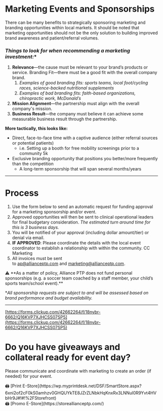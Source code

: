 # Marketing Events and Sponsorships

There can be many benefits to strategically sponsoring marketing and branding opportunities within local markets. It should be noted that marketing opportunities should not be the only solution to building improved brand awareness and patient/referral volumes.

### **Things to look for when recommending a marketing investment*:**

1. **Relevance**—the cause must be relevant to your brand’s products or service. Branding Fit—there must be a good fit with the overall company brand.
    1. *Examples of good branding fits: sports teams, local foot/cycling races, science-backed nutritional supplements*
    2. *Examples of bad branding fits: faith-based organizations, chiropractic work, McDonald’s*
2. **Mission Alignment**—the partnership must align with the overall company's mission.
3. **Business Result**—the company must believe it can achieve some measurable business result through the partnership.

**More tactically, this looks like:**

- Direct, face-to-face time with a captive audience (either referral sources or potential patients)
    - i.e. Setting up a booth for free mobility screenings prior to a community 5k
- Exclusive branding opportunity that positions you better/more frequently than the competition
    - A long-term sponsorship that will span several months/years

---

# Process

1. Use the form below to send an automatic request for funding approval for a marketing sponsorship and/or event. 
2. Approved opportunities will then be sent to clinical operational leaders for final budgetary consideration. *The estimated turn around time for this is 3 business days.*
3. You will be notified of your approval (including dollar amount/tier) or denial via email.
4. **IF APPROVED**: Please coordinate the details with the local event coordinator to establish a relationship with within the community. CC Marketing
5. All invoices must be sent to [ap@allianceptp.com](mailto:ap@allianceptp.com) and [marketing@allianceptp.com](mailto:marketing@allianceptp.com).

<aside>
⚠️ **As a matter of policy, Alliance PTP does not fund personal sponsorships (e.g. a soccer team coached by a staff member, your child’s sports team/school event).**

</aside>

**All sponsorship requests are subject to and will be assessed based on brand performance and budget availability.*

---

[https://forms.clickup.com/42662264/f/18nybr-6662/Q16KVP7XJHCSS07SP5](https://forms.clickup.com/42662264/f/18nybr-6662/Q16KVP7XJHCSS07SP5)

# Do you have giveaways and collateral ready for event day?

Please communicate and coordinate with marketing to create an order (if needed) for your event.

<aside>
🖨️ [Print E-Store](https://wp.myprintdesk.net/DSF/SmartStore.aspx?6xni2of2cF0kS0amhzv0GHQUYkTE8JZrZLNbkHqKnxRx3LNNul0R9Yvt4HVbHr9J#!#!%2FStorefront)

</aside>

<aside>
🖨️ [Promo E-Store](https://storeallianceptp.com/)

</aside>